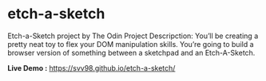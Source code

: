 # etch-a-sketch
Etch-a-Sketch project by The Odin Project
Descripction:
You’ll be creating a pretty neat toy to flex your DOM manipulation skills. 
You’re going to build a browser version of something between a sketchpad and an Etch-A-Sketch.

**Live Demo :** https://svv98.github.io/etch-a-sketch/
